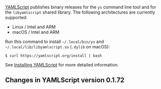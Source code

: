 <!-- NOTE: Leave these long lines alone. Don't wrap. -->
[YAMLScript](https://yamlscript.org) publishes binary releases for the `ys` command line tool and for the `libyamlscript` shared library.
The following architectures are currently supported:

* Linux / Intel and ARM
* macOS / Intel and ARM

Run this command to install `~/.local/bin/ys` and `~/.local/lib/libyamlscript.so` (`.dylib` on macOS):

```
$ curl https://yamlscript.org/install | bash
```

See [Installing YAMLScript](https://github.com/yaml/yamlscript/wiki/Installing-YAMLScript) for more detailed information.


## Changes in YAMLScript version 0.1.72

